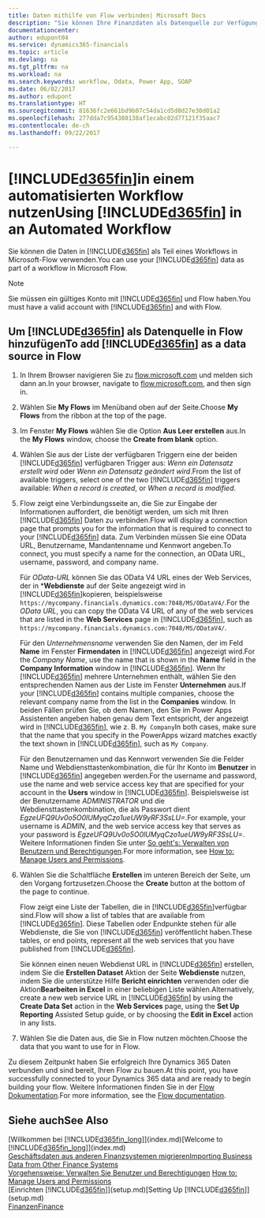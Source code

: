 ```yaml
---
title: Daten mithilfe von Flow verbinden| Microsoft Docs
description: "Sie können Ihre Finanzdaten als Datenquelle zur Verfügung stellen und eine OData-URL Ihrer Webdienste festlegen, um eine Geschäfts-App mithilfe einem automatisierten Workflow erstellen."
documentationcenter: 
author: edupont04
ms.service: dynamics365-financials
ms.topic: article
ms.devlang: na
ms.tgt_pltfrm: na
ms.workload: na
ms.search.keywords: workflow, Odata, Power App, SOAP
ms.date: 06/02/2017
ms.author: edupont
ms.translationtype: HT
ms.sourcegitcommit: 81636fc2e661bd9b07c54da1cd5d0d27e30d01a2
ms.openlocfilehash: 277dda7c954380138af1ecabc02d77121f35aac7
ms.contentlocale: de-ch
ms.lasthandoff: 09/22/2017

---
```

# <a name="using-included365finincludesd365finmdmd-in-an-automated-workflow"></a><span data-ttu-id="ea604-103">[!INCLUDE[d365fin](includes/d365fin_md.md)]in einem automatisierten Workflow nutzen</span><span class="sxs-lookup"><span data-stu-id="ea604-103">Using [!INCLUDE[d365fin](includes/d365fin_md.md)] in an Automated Workflow</span></span>
<span data-ttu-id="ea604-104">Sie können die Daten in [!INCLUDE[d365fin](includes/d365fin_md.md)] als Teil eines Workflows in Microsoft-Flow verwenden.</span><span class="sxs-lookup"><span data-stu-id="ea604-104">You can use your [!INCLUDE[d365fin](includes/d365fin_md.md)] data as part of a workflow in Microsoft Flow.</span></span>  

> [!NOTE]  
>   <span data-ttu-id="ea604-105">Sie müssen ein gültiges Konto mit [!INCLUDE[d365fin](includes/d365fin_md.md)] und Flow haben.</span><span class="sxs-lookup"><span data-stu-id="ea604-105">You must have a valid account with [!INCLUDE[d365fin](includes/d365fin_md.md)] and with Flow.</span></span>  

## <a name="to-add-included365finincludesd365finmdmd-as-a-data-source-in-flow"></a><span data-ttu-id="ea604-106">Um [!INCLUDE[d365fin](includes/d365fin_md.md)] als Datenquelle in Flow hinzufügen</span><span class="sxs-lookup"><span data-stu-id="ea604-106">To add [!INCLUDE[d365fin](includes/d365fin_md.md)] as a data source in Flow</span></span>
1. <span data-ttu-id="ea604-107">In Ihrem Browser navigieren Sie zu [flow.microsoft.com](https://flow.microsoft.com/en-us/) und melden sich dann an.</span><span class="sxs-lookup"><span data-stu-id="ea604-107">In your browser, navigate to [flow.microsoft.com](https://flow.microsoft.com/en-us/), and then sign in.</span></span>
2. <span data-ttu-id="ea604-108">Wählen Sie **My Flows** im Menüband oben auf der Seite.</span><span class="sxs-lookup"><span data-stu-id="ea604-108">Choose **My Flows** from the ribbon at the top of the page.</span></span>
3. <span data-ttu-id="ea604-109">Im Fenster **My Flows** wählen Sie die Option **Aus Leer erstellen** aus.</span><span class="sxs-lookup"><span data-stu-id="ea604-109">In the **My Flows** window, choose the **Create from blank** option.</span></span>
4. <span data-ttu-id="ea604-110">Wählen Sie aus der Liste der verfügbaren Triggern eine der beiden [!INCLUDE[d365fin](includes/d365fin_md.md)] verfügbaren Trigger aus: *Wenn ein Datensatz erstellt wird* oder *Wenn ein Datensatz geändert wird*.</span><span class="sxs-lookup"><span data-stu-id="ea604-110">From the list of available triggers, select one of the two [!INCLUDE[d365fin](includes/d365fin_md.md)] triggers available: *When a record is created*, or *When a record is modified*.</span></span>
5. <span data-ttu-id="ea604-111">Flow zeigt eine Verbindungsseite an, die Sie zur Eingabe der Informationen auffordert, die benötigt werden, um sich mit Ihren [!INCLUDE[d365fin](includes/d365fin_md.md)] Daten zu verbinden.</span><span class="sxs-lookup"><span data-stu-id="ea604-111">Flow will display a connection page that prompts you for the information that is required to connect to your [!INCLUDE[d365fin](includes/d365fin_md.md)] data.</span></span> <span data-ttu-id="ea604-112">Zum Verbinden müssen Sie eine OData URL, Benutzername, Mandantenname und Kennwort angeben.</span><span class="sxs-lookup"><span data-stu-id="ea604-112">To connect, you must specify a name for the connection, an OData URL, username, password, and company name.</span></span>

   <span data-ttu-id="ea604-113">Für *OData-URL* können Sie das OData V4 URL eines der Web Services, der in ***Webdienste** auf der Seite angezeigt wird in [!INCLUDE[d365fin](includes/d365fin_md.md)]kopieren, beispielsweise `https://mycompany.financials.dynamics.com:7048/MS/ODataV4/`.</span><span class="sxs-lookup"><span data-stu-id="ea604-113">For the *OData URL*, you can copy the OData V4 URL of any of the web services that are listed in the **Web Services** page in [!INCLUDE[d365fin](includes/d365fin_md.md)], such as `https://mycompany.financials.dynamics.com:7048/MS/ODataV4/`.</span></span>  

   <span data-ttu-id="ea604-114">Für den *Unternehmensname* verwenden Sie den Namen, der im Feld **Name** im Fenster **Firmendaten** in [!INCLUDE[d365fin](includes/d365fin_md.md)] angezeigt wird.</span><span class="sxs-lookup"><span data-stu-id="ea604-114">For the *Company Name*, use the name that is shown in the **Name** field in the **Company Information** window in [!INCLUDE[d365fin](includes/d365fin_md.md)].</span></span> <span data-ttu-id="ea604-115">Wenn Ihr [!INCLUDE[d365fin](includes/d365fin_md.md)] mehrere Unternehmen enthält, wählen Sie den entsprechenden Namen aus der Liste im Fenster **Unternehmen** aus.</span><span class="sxs-lookup"><span data-stu-id="ea604-115">If your [!INCLUDE[d365fin](includes/d365fin_md.md)] contains multiple companies, choose the relevant company name from the list in the **Companies** window.</span></span> <span data-ttu-id="ea604-116">In beiden Fällen prüfen Sie, ob dem Namen, den Sie im Power Apps Assistenten angeben haben genau dem Text entspricht, der angezeigt wird in [!INCLUDE[d365fin](includes/d365fin_md.md)], wie z. B. `My Company`</span><span class="sxs-lookup"><span data-stu-id="ea604-116">In both cases, make sure that the name that you specify in the PowerApps wizard matches exactly the text shown in [!INCLUDE[d365fin](includes/d365fin_md.md)], such as `My Company`.</span></span>

   <span data-ttu-id="ea604-117">Für den Benutzernamen und das Kennwort verwenden Sie die Felder Name und Webdiensttastenkombination, die für Ihr Konto im **Benutzer** in [!INCLUDE[d365fin](includes/d365fin_md.md)] angegeben werden.</span><span class="sxs-lookup"><span data-stu-id="ea604-117">For the username and password, use the name and web service access key that are specified for your account in the **Users** window in [!INCLUDE[d365fin](includes/d365fin_md.md)].</span></span> <span data-ttu-id="ea604-118">Beispielsweise ist der Benutzername *ADMINISTRATOR* und die Webdiensttastenkombination, die als Passwort dient *EgzeUFQ9Uv0o5O0lUMyqCzo1ueUW9yRF3SsLU=*.</span><span class="sxs-lookup"><span data-stu-id="ea604-118">For example, your username is *ADMIN*, and the web service access key that serves as your password is *EgzeUFQ9Uv0o5O0lUMyqCzo1ueUW9yRF3SsLU=*.</span></span> <span data-ttu-id="ea604-119">Weitere Informationen finden Sie unter [So geht's: Verwalten von Benutzern und Berechtigungen](ui-how-users-permissions.md).</span><span class="sxs-lookup"><span data-stu-id="ea604-119">For more information, see [How to: Manage Users and Permissions](ui-how-users-permissions.md).</span></span>
6. <span data-ttu-id="ea604-120">Wählen Sie die Schaltfläche **Erstellen** im unteren Bereich der Seite, um den Vorgang fortzusetzen.</span><span class="sxs-lookup"><span data-stu-id="ea604-120">Choose the **Create** button at the bottom of the page to continue.</span></span>

   <span data-ttu-id="ea604-121">Flow zeigt eine Liste der Tabellen, die in [!INCLUDE[d365fin](includes/d365fin_md.md)]verfügbar sind.</span><span class="sxs-lookup"><span data-stu-id="ea604-121">Flow will show a list of tables that are available from [!INCLUDE[d365fin](includes/d365fin_md.md)].</span></span> <span data-ttu-id="ea604-122">Diese Tabellen oder Endpunkte stehen für alle Webdienste, die Sie von [!INCLUDE[d365fin](includes/d365fin_md.md)] veröffentlicht haben.</span><span class="sxs-lookup"><span data-stu-id="ea604-122">These tables, or end points, represent all the web services that you have published from [!INCLUDE[d365fin](includes/d365fin_md.md)].</span></span>

   <span data-ttu-id="ea604-123">Sie können einen neuen Webdienst URL in [!INCLUDE[d365fin](includes/d365fin_md.md)] erstellen, indem Sie die **Erstellen Dataset** Aktion der Seite **Webdienste** nutzen, indem Sie die unterstütze Hilfe **Bericht einrichten** verwenden oder die Aktion**Bearbeiten in Excel** in einer beliebigen Liste wählen.</span><span class="sxs-lookup"><span data-stu-id="ea604-123">Alternatively, create a new web service URL in [!INCLUDE[d365fin](includes/d365fin_md.md)] by using the **Create Data Set** action in the **Web Services** page, using the **Set Up Reporting** Assisted Setup guide, or by choosing the **Edit in Excel** action in any lists.</span></span>
7. <span data-ttu-id="ea604-124">Wählen Sie die Daten aus, die Sie in Flow nutzen möchten.</span><span class="sxs-lookup"><span data-stu-id="ea604-124">Choose the data that you want to use for in Flow.</span></span>

<span data-ttu-id="ea604-125">Zu diesem Zeitpunkt haben Sie erfolgreich Ihre Dynamics 365 Daten verbunden und sind bereit, Ihren Flow zu bauen.</span><span class="sxs-lookup"><span data-stu-id="ea604-125">At this point, you have successfully connected to your Dynamics 365 data and are ready to begin building your flow.</span></span> <span data-ttu-id="ea604-126">Weitere Informationen finden Sie in der [Flow Dokumentation](https://flow.microsoft.com/documentation/getting-started/).</span><span class="sxs-lookup"><span data-stu-id="ea604-126">For more information, see the [Flow documentation](https://flow.microsoft.com/documentation/getting-started/).</span></span>

## <a name="see-also"></a><span data-ttu-id="ea604-127">Siehe auch</span><span class="sxs-lookup"><span data-stu-id="ea604-127">See Also</span></span>
<span data-ttu-id="ea604-128">[Willkommen bei [!INCLUDE[d365fin_long](includes/d365fin_long_md.md)]](index.md)</span><span class="sxs-lookup"><span data-stu-id="ea604-128">[Welcome to [!INCLUDE[d365fin_long](includes/d365fin_long_md.md)]](index.md)</span></span>  
[<span data-ttu-id="ea604-129">Geschäftsdaten aus anderen Finanzsystemen migrieren</span><span class="sxs-lookup"><span data-stu-id="ea604-129">Importing Business Data from Other Finance Systems</span></span>](upload-data.md)  
<span data-ttu-id="ea604-130">[Vorgehensweise: Verwalten Sie Benutzer und Berechtigungen](ui-how-users-permissions.md)  </span><span class="sxs-lookup"><span data-stu-id="ea604-130">[How to: Manage Users and Permissions](ui-how-users-permissions.md)  </span></span>  
<span data-ttu-id="ea604-131">[Einrichten [!INCLUDE[d365fin](includes/d365fin_md.md)]](setup.md)</span><span class="sxs-lookup"><span data-stu-id="ea604-131">[Setting Up [!INCLUDE[d365fin](includes/d365fin_md.md)]](setup.md)</span></span>  
[<span data-ttu-id="ea604-132">Finanzen</span><span class="sxs-lookup"><span data-stu-id="ea604-132">Finance</span></span>](finance.md)  

